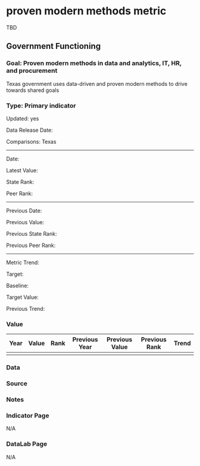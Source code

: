 # proven modern methods metric

TBD

## Government Functioning

### Goal: Proven modern methods in data and analytics, IT, HR, and procurement

Texas government uses data-driven and proven modern methods to drive towards shared goals

### Type: Primary indicator

Updated: yes

Data Release Date: 

Comparisons: Texas

----

Date: 

Latest Value:

State Rank:

Peer Rank: 


----

Previous Date:

Previous Value:

Previous State Rank:

Previous Peer Rank: 

----

Metric Trend:

Target: 

Baseline: 

Target Value: 

Previous Trend: 



### Value

| Year      |  Value      | Rank        | Previous Year | Previous Value | Previous Rank | Trend | 
| ----------- | ----------- | ----------- | ----------- | ----------- | ----------- | -----------|
|             |             |             |             |             |             |            | 

### Data

### Source





### Notes

### Indicator Page

N/A


### DataLab Page

N/A
